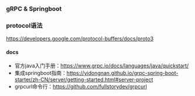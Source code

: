 ### gRPC & Springboot

### protocol语法
https://developers.google.com/protocol-buffers/docs/proto3

#### docs
- 官方java入门手册：https://www.grpc.io/docs/languages/java/quickstart/
- 集成springboot指南：https://yidongnan.github.io/grpc-spring-boot-starter/zh-CN/server/getting-started.html#server-project
- grpcurl命令行：https://github.com/fullstorydev/grpcurl
